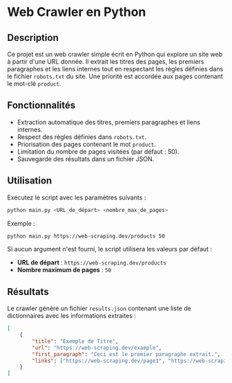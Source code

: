 # Web Crawler en Python

## Description
Ce projet est un web crawler simple écrit en Python qui explore un site web à partir d'une URL donnée. Il extrait les titres des pages, les premiers paragraphes et les liens internes tout en respectant les règles définies dans le fichier `robots.txt` du site. Une priorité est accordée aux pages contenant le mot-clé `product`.

## Fonctionnalités
- Extraction automatique des titres, premiers paragraphes et liens internes.
- Respect des règles définies dans `robots.txt`.
- Priorisation des pages contenant le mot `product`.
- Limitation du nombre de pages visitées (par défaut : 50).
- Sauvegarde des résultats dans un fichier JSON.

## Utilisation
Exécutez le script avec les paramètres suivants :
```sh
python main.py <URL_de_départ> <nombre_max_de_pages>
```
Exemple :
```sh
python main.py https://web-scraping.dev/products 50
```
Si aucun argument n'est fourni, le script utilisera les valeurs par défaut :
- **URL de départ** : `https://web-scraping.dev/products`
- **Nombre maximum de pages** : `50`

## Résultats
Le crawler génère un fichier `results.json` contenant une liste de dictionnaires avec les informations extraites :
```json
[
    {
        "title": "Exemple de Titre",
        "url": "https://web-scraping.dev/example",
        "first_paragraph": "Ceci est le premier paragraphe extrait.",
        "links": ["https://web-scraping.dev/page1", "https://web-scraping.dev/page2"]
    }
]
```


